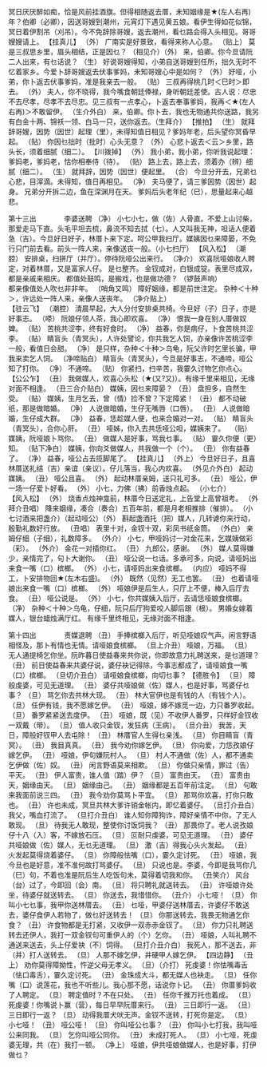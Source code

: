 <!-- { "loadSidebar": true } -->
 冥日厌厌醉如痴，恰是风前挂酒旗。但得相随返去厝，未知姻缘是★(左人右再)年？伯卿（必卿），因送哥嫂到潮州，元宵灯下遇见黄五娘。看伊生得如花似锦，冥日着伊割吊（刈吊）。今不免辞除哥嫂，返去潮州，看乜路会得入头相见。哥哥嫂嫂请上。 
【挂真儿】
（外） 广南实是好景致，看得来称人心意。 
（贴上） 莫是三叔思乡里，眉头相结，正是因乜？ 
（相见介）（外） 来，伯卿。你今旦请阮二人出来，有乜话说？ 
（生） 好说哥嫂得知，小弟自送哥嫂到任所，拙久无时不忆着家乡。今爱卜辞哥嫂返去伏事爹妈，未知哥嫂心中是如何？ 
（外） 好哑，小弟，你卜返去伏事爹妈，准是我亲去一般。 
（贴） 三叔再得桃几时＜巳时＞即去。 
（外） 夫人，你不晓得，我今嘴食朝廷俸禄，身听朝廷差使。古人说：尽忠不去尽孝，尽孝不去尽忠。见三叔有一点孝心，卜返去奉事爹妈，我再＜★(左人右再)＞不敢留伊。 
（生介外白） 来，伯卿。你卜去，我也无物通共你送路，我另有白金十两、锦袄一领、白马一只，送你返去。（生拜介） 
【推拍】
（生） 就拜辞哥嫂，因势（因世）起理（里），未得知值日相见？爹妈年老，后头望你冥昏早起。 
（贴） 你因乜拙时（批时）心头无意？ 
（外） 心悲卜返去＜云＞乡里，路头长，须着细腻（细二）。 
【川拨掉】
（外） 我小弟，我小弟，你听我说起理：爹妈老，爹妈老，怙你相奉侍（待）。 
（贴） 路上去，路上去，须着办（辨）细腻（细二）。 
（生） 就拜辞，因势（因世）便起里。 
（合） 今旦分开去，兄弟乜心悲，目滓滴。未得知，值日再相见。 
（净） 夫马便了，请三爹因势（因世）起身。 
 兄弟分开拆二边，鱼在深渊月在天。 
 爹妈后头老年纪（巳），思量起来心越悲。 

第十三出　　　　李婆送聘 
（净） 小七小七，做（佐）人骨直。不爱上山讨柴，那爱走马下直。头毛平坦去梳，鼻流不知去拭（七）。人又叫我无神，呾话人便着急（吉）。今旦好日好子，林厝卜来下定。呵公甲我扫厅。媒姨因乜来障晏，不免行只门前去看。前头一阵人来，亲像送丧一般。（小七扫厅） 
【风入松】
（潮腔） 安排桌，扫拼厅（并厅）。停待阮哑公出来行。 
（净介） 欢喜阮哑娘收人聘定，对着林厝，又是富家人仔。 
 是乜整齐。 
 金钗成对，白银成锭。表里尽成双，都是亲戚来相庆。 
 都值处鼓鸣，是搬戏，也是做功德？ 
（锣鼓声响）  
 都亲像值处人吹乜非非年。 
（哨角又鸣） 障好姻缘，都是前世注定。 
 杂种＜十种＞，许远处一阵人来，亲像人送丧年。 
（净介贴上）  
【驻云飞】
（潮腔） 清晨早起，大人分付安排桌共椅。今旦好（子）日子，亦是好事志。 
（嗏） 阮娘仔领人茶，我心即欢喜。 
（净） 恨我一身在别人厝做奴婢。 
（贴） 苦桃共涩李，终有好食时。 
（净） 益春，你是病仔，卜食苦桃共涩李。 
（贴） 睛盲头（青冥头），人许处譬论，你共我乞人饲，亦亲像许苦桃涩李一般，看值日会甜。 
（净） 是只样，杂种＜十种＞乌龟，阮父许时乞里长骗，甲我来卖乞人饲。 
（净啼贴白） 睛盲头（青冥头），今旦是好事志，不通啼，哑公知了打你。 
（净） 不通啼。 
（贴） 你紧扫，扫辛苦，我霎久讨物乞你点心。 
【公公乍】
（丑） 我做媒人，欢喜心头松（★(又?又)）。有缘千里来相见，无缘对面不相逢。 
（丑三合介贴白） 媒姨，因乜来障晏？ 
（丑） 盘担多，自然生受。 
（贴） 媒姨，生月乞去，曾（情）捡不曾？下定障紧！ 
（丑） 都不动破纸，那是做暗婚。 
（净） 人说做暗婚，生仔无嘴唇（口唇）。 
（丑） 人说做暗婚，生仔成大群。 
（净） 益春，恁趁媒人便，也来合婚对一对。 
（贴） 睛盲头（青冥头），合你心肝。 
（丑） 哑姊，你入去共恁哑公呾，媒姨来了。　 
（贴） 媒姨，阮哑娘卜骂你。 
（丑） 做媒人是好事，骂我乜事。 
（贴） 霎久你便（更）知。 
（贴下净白） 媒姨，你向爻做媒人，共我做一个（个）。 
（丑） 你有益春了。 
（净） 益春，哑公占去揽脚尾了。 
【挂真儿】
（外上） 今旦好日子，且喜林厝送礼结（吉）亲谊（亲议）。仔儿落当，我心内欢喜。 
（外见介外白） 起动媒姨。 
（丑） 哑公且喜。 
（外） 起动林厝亲姆，送只礼可多。 
（丑） 哑公，伊一场一仔爱卜好看。 
（外） 小七，力佛（拂）前香烛点起。 
（小七介）  
【风入松】
（外） 烧香点烛神龛前，林厝今日送定礼，上告堂上高曾祖考。 
（外拜介丑唱） 降来姻缘，凑合（奏合）五百年前，都是月老相推排（催排）。 
（小七讨酒来把盏介）（起动哑公）（外） 斟起盏酒托（把）媒人，几转谑你来行动，殷勤礼数好行放。 
（丑唱） 表里十对，金钗十双，彩凤书纸金筒。 
（外白） 亲姆仔细（子细），礼数障多。 
（外介） 小七，甲哑妈讨一对金花来，乞媒姨做彩（彩）。 
（外介） 金花一对插你红。 
（丑） 九郎公，感谢。 
（外） 媒人莫得嫌少，亲情完了，句卜大谢你。 
（丑） 哑公说一乜话。多承可多，向说，请哑妈出来食一嘴（口）槟榔。 
（外） 小七，请哑妈出来食槟榔。 
（内应） 哑妈不得工，卜安排物回★(左木右盛)。 
（外） 既然（见然）无工也罢。 
（丑） 也着请哑娘出来食一嘴（口）槟榔。 
（外） 哑娘伊是后生人，只厅上不便，棒入后厅去食。 
（丑） 哑公说是。 
（外） 小七，你共媒姨入后厅，去请恁哑娘食槟榔。 
（净） 杂种＜十种＞乌龟，仔细，阮只后厅狗爱咬人脚后跟（根）。 
 男婚女嫁着媒人，银台蜡烛满厅红。 
 有缘千里终相见，无缘对面不相逢。 

第十四出　　　　责媒退聘 
（丑） 手捧槟榔入后厅，听见哑娘叹气声。闲言野语相怪及，那卜有情也无情。请哑娘食槟榔。 
（旦上介丑） 哑娘，万福。 
（旦） 无人通提椅乞你坐。阮昨暮日使益春来共你说，你即故意力礼聘送来，是乜道理？ 
（丑） 前日使益春来共婆仔说，婆仔袂记得除，今事志都成了，请哑娘食一嘴（口）槟榔。 
（旦切介丑白） 请哑娘食槟榔，向切乜事？ 
【德胜令】
（旦） 障般虔婆，可见无道理。 
（丑） 婆仔共哑娘做（佐）媒人，也是好事，骂婆仔乜事？ 
（旦） 骂乞你去共林大现。 
（丑） 林大官伊也是有钱的人（有钱个人）。 
（旦） 任伊有钱，我不愿嫁乞伊。 
（丑） 哑娘，嫁不嫁觅一边，力只番罗收起。 
（旦） 番罗紧紧送去度伊。 
（丑） 哑娘，既（见）不收伊人番罗，只样好金钗收一双戴（带）。 
（旦） 值人收只金钗，发狂病（王病）。 
（旦介丑） 我苦，天日，障般好钗甲人去屯除！ 
（丑） 林厝官人生得乜亲浅。 
（旦） 你目睛盲（青冥）。 
（丑） 我目真真。 
（丑） 我今劝你嫁乞伊。 
（旦） 你向爱，力恁孜娘仔嫁乞伊。 
（丑） 哑娘，伊句嫌阮村人。 
（旦） 村人不通做（佐）人，都不通卖乞伊做（佐）奴。 
（丑） 闲言野语莫来相欺。 
（旦） 你做只亲情，罪过（告）平天。 
（丑） 伊人富贵，谁人值（踏）伊？ 
（旦） 富贵由天。 
（丑） 富贵由天，姻缘由天。 
（旦） 姻缘由己。 
（丑） 姻缘都是五百年前注定。 
（旦） 句敢来我面前说三四。 
（丑） 我今劝你莫骂卜平宜。 
（旦） 那骂你欢喜，打你只敢也。 
（丑） 许也未成，冥旦共林大爹许销金帐内，即忆着婆仔。 
（旦打介丑白） 我父，嘴血打流了。 
（旦打介丑白） 谁人知你障狗诈，障好亲情不中你，了无人敢现。 
（旦） 待我无人敢现，整使你讨饭饲我？ 
（丑） 那畏你了。老人说孜娘仔十八（入）客，不嫁放石压。 
（旦） 叵耐只虔婆，可见无道理。 
（丑） 婆仔共哑娘做（佐）媒人，无乜无道理。 
（旦） 激（吉）得我心头火发起。 
（丑） 火发起莫得烧着婆仔。 
（旦） 你障般怯嘴（口），霎久定讨死。 
（丑） 哑娘，我今旦也是好意，准不准何故打骂婆仔。 
（旦） 只说也是。李婆，今即是我骂你几（巳）句，不着也准是阮后生人吃饭句未，莫得着切我和你。 
（丑笑介） 风台（台）过了，今即回（会）南。 
（旦） 将只聘礼就送转去。 
（丑） 许哑娘许处坐，待婆仔就送转去。 
（旦） 你送去，我惜惜你。 
（丑介） 小七哑！ 
（旦） 你叫小七乜事，我甲你送林厝去。 
（丑） 乜哑，甲婆仔送林厝去，许婆仔不敢送去，婆仔食伊人若物了，做乜好送转去！ 
（旦） 你那送转去，我畏无物通乞你食？ 
（丑） 许食物都是无打紧，又收伊一双赤赤金钗了。 
（旦） 你力只礼聘送转去还伊人，我打一双金钗句可重伊人的（个）乞你。 
（丑） 哑娘，人叫礼聘不通送来送去，头上仔爱袂（不）饲得。 
（旦打介丑介白） 我死人，那不送去，非（井）打人送转去。 
（旦） 人那不嫁乞伊，井硬甲人嫁乞伊。 
【四边静】
（丑上） 劝你莫得障拗性，忤逆父母无孝义。 
（旦）（介打） 死虔婆！你怯嘴毒舌（怯口毒舌），霎久定讨死。 
（丑） 金珠成大斗，都无媒人也袂走。 
（旦） 任你嘴（口）说莲花，我也不听些儿。我心那不愿，话说你卜记。 
（丑） 你厝爹妈收了人聘定。 
（旦） 聘定值时？不在只处。 
（丑） 任你千推万托也着成。 
（旦） 死虔婆！你嘴说卜赢（营），每日早早阮厝来行。 
（丑） 三日即行一返。 
（旦） 三日即行一返？ 
（旦） 动得我厝犬吠无声。金钗不送转，打死你是定。 
（旦） 小七哑！ 
（丑） 哑公哑！ 
（旦） 你叫哑公乜事？ 
（丑） 你叫小七打我，我叫哑公来同我。 
（旦） 乞你叫哑公同你。 
（丑） 未成打死人。 
（旦） 小七哑，死虔婆无理，共（在）我打一顿。 
（净上） 哑娘，伊共哑娘做媒人，也是好事，打伊做乜？ 

